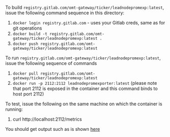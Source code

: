 To build `registry.gitlab.com/omt-gateway/ticker/leadnodepromexp:latest`, issue the following command sequence in this directory:

1. `docker login registry.gitlab.com` - uses your Gitlab creds, same as for git operations
2. `docker build -t registry.gitlab.com/omt-gateway/ticker/leadnodepromexp:latest .`
3. `docker push registry.gitlab.com/omt-gateway/ticker/leadnodepromexp:latest`

To run `registry.gitlab.com/omt-gateway/ticker/leadnodepromexp:latest`, issue the following sequence of commands

1. `docker pull registry.gitlab.com/omt-gateway/ticker/leadnodepromexp:latest`
2. `docker run -p 2112:2112 leadnodepromexporter:latest` (please note that port 2112 is exposed in the container and this command binds to host port 2112)

To test, issue the following on the same machine on which the container is running:

1. curl http://localhost:2112/metrics

You should get output such as is shown [here](https://prometheus.io/docs/guides/go-application)